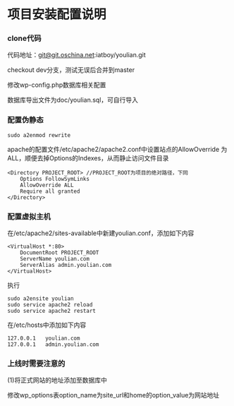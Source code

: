 # 项目安装配置说明
### clone代码

代码地址：git@git.oschina.net:iatboy/youlian.git

checkout dev分支，测试无误后合并到master

修改wp-config.php数据库相关配置

数据库导出文件为doc/youlian.sql，可自行导入

### 配置伪静态

	sudo a2enmod rewrite

apache的配置文件/etc/apache2/apache2.conf中设置站点的AllowOverride 为ALL，顺便去掉Options的Indexes，从而静止访问文件目录

	<Directory PROJECT_ROOT> //PROJECT_ROOT为项目的绝对路径，下同
		Options FollowSymLinks
		AllowOverride ALL
		Require all granted
	</Directory>

### 配置虚拟主机

在/etc/apache2/sites-available中新建youlian.conf，添加如下内容

	<VirtualHost *:80>
		DocumentRoot PROJECT_ROOT
		ServerName youlian.com
		ServerAlias admin.youlian.com
	</VirtualHost>

执行

	sudo a2ensite youlian
	sudo service apache2 reload
	sudo service apache2 restart

在/etc/hosts中添加如下内容

	127.0.0.1   youlian.com
	127.0.0.1   admin.youlian.com

### 上线时需要注意的

(1)将正式网站的地址添加至数据库中

修改wp_options表option_name为site_url和home的option_value为网站地址

